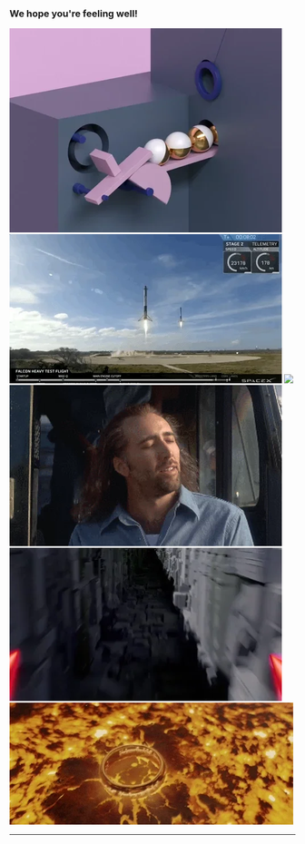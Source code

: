 ### We hope you're feeling well!

<div class="grid3">

![](/img/memes/hole-in-one.webp) <!-- .element class="meme" -->
![](/img/memes/spacex2.webp) <!-- .element class="meme" -->
![](/img/memes/van-basten.gif) <!-- .element class="meme" -->
![](/img/memes/happy.webp) <!-- .element class="meme" -->
![](/img/memes/deathstart.webp) <!-- .element class="meme" -->
![](/img/memes/ring.webp) <!-- .element class="meme" -->

</div>

---

<!-- .slide: class="is-closing" -->

